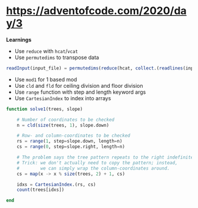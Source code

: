 # https://adventofcode.com/2020/day/3

**Learnings**

- Use `reduce` with `hcat`/`vcat`
- Use `permutedims` to transpose data

```julia
readInput(input_file) = permutedims(reduce(hcat, collect.(readlines(input_file))))
```

- Use `mod1` for 1 based mod
- Use `cld` and `fld` for ceiling division and floor division
- Use `range` function with step and length keyword args
- Use `CartesianIndex` to index into arrays

```julia
function solve1(trees, slope)

    # Number of coordinates to be checked
    n = cld(size(trees, 1), slope.down)

    # Row- and column-coordinates to be checked
    rs = range(1, step=slope.down, length=n)
    cs = range(0, step=slope.right, length=n)

    # The problem says the tree pattern repeats to the right indefinitely.
    # Trick: we don't actually need to copy the pattern; instead,
    #        we can simply wrap the column-coordinates around.
    cs = map(x -> x % size(trees, 2) + 1, cs)

    idxs = CartesianIndex.(rs, cs)
    count(trees[idxs])

end
```
